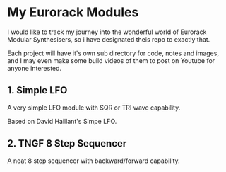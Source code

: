 # My Eurorack Modules

I would like to track my journey into the wonderful world of Eurorack Modular Synthesisers, so i have designated theis repo to exactly that.

Each project will have it's own sub directory for code, notes and images, and I may even make some build videos of them to post on Youtube for anyone interested.


## 1. Simple LFO

A very simple LFO module with SQR or TRI wave capability.

Based on David Haillant's Simpe LFO.


## 2. TNGF 8 Step Sequencer

A neat 8 step sequencer with backward/forward capability.

